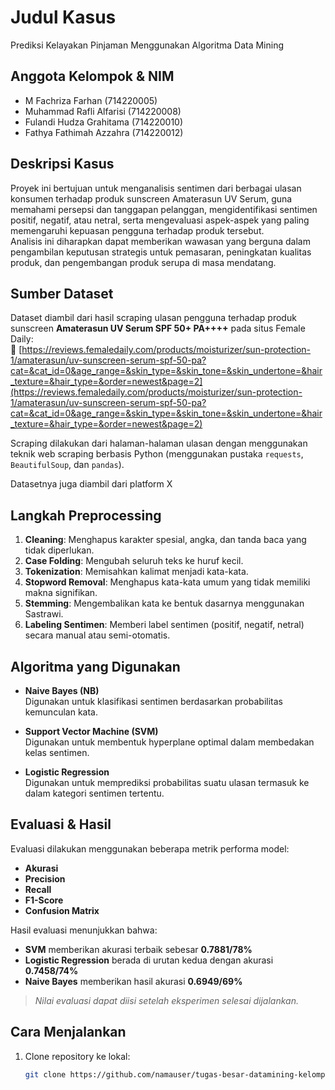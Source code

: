 # Judul Kasus
Prediksi Kelayakan Pinjaman Menggunakan Algoritma Data Mining

## Anggota Kelompok & NIM
- M Fachriza Farhan (714220005)
- Muhammad Rafli Alfarisi (714220008)
- Fulandi Hudza Grahitama (714220010)
- Fathya Fathimah Azzahra (714220012)

## Deskripsi Kasus
Proyek ini bertujuan untuk menganalisis sentimen dari berbagai ulasan konsumen terhadap produk sunscreen Amaterasun UV Serum, guna memahami persepsi dan tanggapan pelanggan, mengidentifikasi sentimen positif, negatif, atau netral, serta mengevaluasi aspek-aspek yang paling memengaruhi kepuasan pengguna terhadap produk tersebut.  
Analisis ini diharapkan dapat memberikan wawasan yang berguna dalam pengambilan keputusan strategis untuk pemasaran, peningkatan kualitas produk, dan pengembangan produk serupa di masa mendatang.

## Sumber Dataset
Dataset diambil dari hasil scraping ulasan pengguna terhadap produk sunscreen **Amaterasun UV Serum SPF 50+ PA++++** pada situs Female Daily:  
🔗 [https://reviews.femaledaily.com/products/moisturizer/sun-protection-1/amaterasun/uv-sunscreen-serum-spf-50-pa?cat=&cat_id=0&age_range=&skin_type=&skin_tone=&skin_undertone=&hair_texture=&hair_type=&order=newest&page=2](https://reviews.femaledaily.com/products/moisturizer/sun-protection-1/amaterasun/uv-sunscreen-serum-spf-50-pa?cat=&cat_id=0&age_range=&skin_type=&skin_tone=&skin_undertone=&hair_texture=&hair_type=&order=newest&page=2)

Scraping dilakukan dari halaman-halaman ulasan dengan menggunakan teknik web scraping berbasis Python (menggunakan pustaka `requests`, `BeautifulSoup`, dan `pandas`).

Datasetnya juga diambil dari platform X

## Langkah Preprocessing
1. **Cleaning**: Menghapus karakter spesial, angka, dan tanda baca yang tidak diperlukan.
2. **Case Folding**: Mengubah seluruh teks ke huruf kecil.
3. **Tokenization**: Memisahkan kalimat menjadi kata-kata.
4. **Stopword Removal**: Menghapus kata-kata umum yang tidak memiliki makna signifikan.
5. **Stemming**: Mengembalikan kata ke bentuk dasarnya menggunakan Sastrawi.
6. **Labeling Sentimen**: Memberi label sentimen (positif, negatif, netral) secara manual atau semi-otomatis.

## Algoritma yang Digunakan
- **Naive Bayes (NB)**  
  Digunakan untuk klasifikasi sentimen berdasarkan probabilitas kemunculan kata.
  
- **Support Vector Machine (SVM)**  
  Digunakan untuk membentuk hyperplane optimal dalam membedakan kelas sentimen.

- **Logistic Regression**  
  Digunakan untuk memprediksi probabilitas suatu ulasan termasuk ke dalam kategori sentimen tertentu.

## Evaluasi & Hasil
Evaluasi dilakukan menggunakan beberapa metrik performa model:
- **Akurasi**
- **Precision**
- **Recall**
- **F1-Score**
- **Confusion Matrix**

Hasil evaluasi menunjukkan bahwa:
- **SVM** memberikan akurasi terbaik sebesar **0.7881/78%**  
- **Logistic Regression** berada di urutan kedua dengan akurasi **0.7458/74%**  
- **Naive Bayes** memberikan hasil akurasi **0.6949/69%**

> *Nilai evaluasi dapat diisi setelah eksperimen selesai dijalankan.*

## Cara Menjalankan
1. Clone repository ke lokal:
   ```bash
   git clone https://github.com/namauser/tugas-besar-datamining-kelompokX
